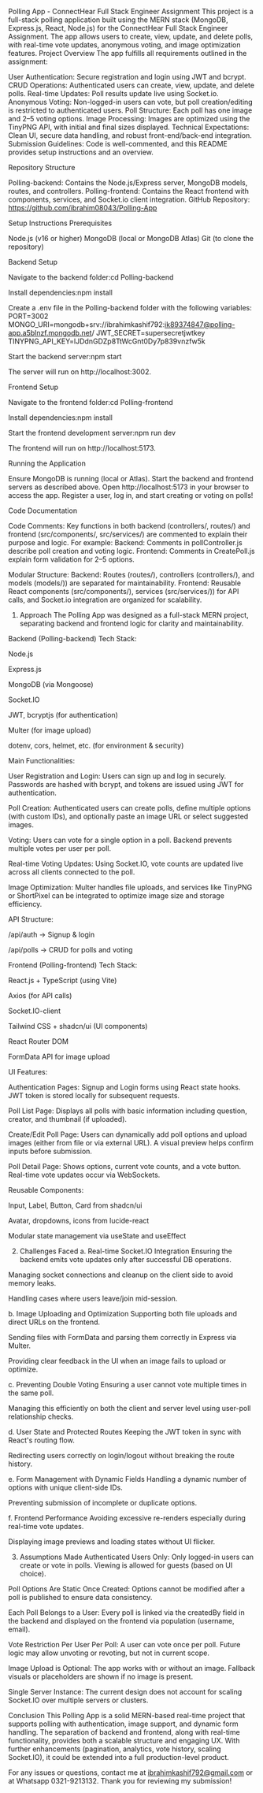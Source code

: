Polling App - ConnectHear Full Stack Engineer Assignment
This project is a full-stack polling application built using the MERN stack (MongoDB, Express.js, React, Node.js) for the ConnectHear Full Stack Engineer Assignment. The app allows users to create, view, update, and delete polls, with real-time vote updates, anonymous voting, and image optimization features.
Project Overview
The app fulfills all requirements outlined in the assignment:

User Authentication: Secure registration and login using JWT and bcrypt.
CRUD Operations: Authenticated users can create, view, update, and delete polls.
Real-time Updates: Poll results update live using Socket.io.
Anonymous Voting: Non-logged-in users can vote, but poll creation/editing is restricted to authenticated users.
Poll Structure: Each poll has one image and 2–5 voting options.
Image Processing: Images are optimized using the TinyPNG API, with initial and final sizes displayed.
Technical Expectations: Clean UI, secure data handling, and robust front-end/back-end integration.
Submission Guidelines: Code is well-commented, and this README provides setup instructions and an overview.

Repository Structure

Polling-backend: Contains the Node.js/Express server, MongoDB models, routes, and controllers.
Polling-frontend: Contains the React frontend with components, services, and Socket.io client integration.
GitHub Repository: https://github.com/ibrahim08043/Polling-App

Setup Instructions
Prerequisites

Node.js (v16 or higher)
MongoDB (local or MongoDB Atlas)
Git (to clone the repository)

Backend Setup

Navigate to the backend folder:cd Polling-backend

Install dependencies:npm install

Create a .env file in the Polling-backend folder with the following variables:
PORT=3002
MONGO_URI=mongodb+srv://ibrahimkashif792:ik89374847@polling-app.a5blnzf.mongodb.net/
JWT_SECRET=supersecretjwtkey
TINYPNG_API_KEY=lJDdnGDZp8TtWcGnt0Dy7p839vnzfw5k

Start the backend server:npm start

The server will run on http://localhost:3002.



Frontend Setup

Navigate to the frontend folder:cd Polling-frontend

Install dependencies:npm install

Start the frontend development server:npm run dev

The frontend will run on http://localhost:5173.



Running the Application

Ensure MongoDB is running (local or Atlas).
Start the backend and frontend servers as described above.
Open http://localhost:5173 in your browser to access the app.
Register a user, log in, and start creating or voting on polls!

Code Documentation

Code Comments: Key functions in both backend (controllers/, routes/) and frontend (src/components/, src/services/) are commented to explain their purpose and logic. For example:
Backend: Comments in pollController.js describe poll creation and voting logic.
Frontend: Comments in CreatePoll.js explain form validation for 2–5 options.


Modular Structure:
Backend: Routes (routes/), controllers (controllers/), and models (models/)) are separated for maintainability.
Frontend: Reusable React components (src/components/), services (src/services/)) for API calls, and Socket.io integration are organized for scalability.

1. Approach
The Polling App was designed as a full-stack MERN project, separating backend and frontend logic for clarity and maintainability.

Backend (Polling-backend)
Tech Stack:

Node.js

Express.js

MongoDB (via Mongoose)

Socket.IO

JWT, bcryptjs (for authentication)

Multer (for image upload)

dotenv, cors, helmet, etc. (for environment & security)

Main Functionalities:

User Registration and Login:
Users can sign up and log in securely. Passwords are hashed with bcrypt, and tokens are issued using JWT for authentication.

Poll Creation:
Authenticated users can create polls, define multiple options (with custom IDs), and optionally paste an image URL or select suggested images.

Voting:
Users can vote for a single option in a poll. Backend prevents multiple votes per user per poll.

Real-time Voting Updates:
Using Socket.IO, vote counts are updated live across all clients connected to the poll.

Image Optimization:
Multer handles file uploads, and services like TinyPNG or ShortPixel can be integrated to optimize image size and storage efficiency.

API Structure:

/api/auth → Signup & login

/api/polls → CRUD for polls and voting

Frontend (Polling-frontend)
Tech Stack:

React.js + TypeScript (using Vite)

Axios (for API calls)

Socket.IO-client

Tailwind CSS + shadcn/ui (UI components)

React Router DOM

FormData API for image upload

UI Features:

Authentication Pages:
Signup and Login forms using React state hooks. JWT token is stored locally for subsequent requests.

Poll List Page:
Displays all polls with basic information including question, creator, and thumbnail (if uploaded).

Create/Edit Poll Page:
Users can dynamically add poll options and upload images (either from file or via external URL). A visual preview helps confirm inputs before submission.

Poll Detail Page:
Shows options, current vote counts, and a vote button. Real-time vote updates occur via WebSockets.

Reusable Components:

Input, Label, Button, Card from shadcn/ui

Avatar, dropdowns, icons from lucide-react

Modular state management via useState and useEffect

2. Challenges Faced
a. Real-time Socket.IO Integration
Ensuring the backend emits vote updates only after successful DB operations.

Managing socket connections and cleanup on the client side to avoid memory leaks.

Handling cases where users leave/join mid-session.

b. Image Uploading and Optimization
Supporting both file uploads and direct URLs on the frontend.

Sending files with FormData and parsing them correctly in Express via Multer.

Providing clear feedback in the UI when an image fails to upload or optimize.

c. Preventing Double Voting
Ensuring a user cannot vote multiple times in the same poll.

Managing this efficiently on both the client and server level using user-poll relationship checks.

d. User State and Protected Routes
Keeping the JWT token in sync with React's routing flow.

Redirecting users correctly on login/logout without breaking the route history.

e. Form Management with Dynamic Fields
Handling a dynamic number of options with unique client-side IDs.

Preventing submission of incomplete or duplicate options.

f. Frontend Performance
Avoiding excessive re-renders especially during real-time vote updates.

Displaying image previews and loading states without UI flicker.

3. Assumptions Made
Authenticated Users Only:
Only logged-in users can create or vote in polls. Viewing is allowed for guests (based on UI choice).

Poll Options Are Static Once Created:
Options cannot be modified after a poll is published to ensure data consistency.

Each Poll Belongs to a User:
Every poll is linked via the createdBy field in the backend and displayed on the frontend via population (username, email).

Vote Restriction Per User Per Poll:
A user can vote once per poll. Future logic may allow unvoting or revoting, but not in current scope.

Image Upload is Optional:
The app works with or without an image. Fallback visuals or placeholders are shown if no image is present.

Single Server Instance:
The current design does not account for scaling Socket.IO over multiple servers or clusters.

Conclusion
This Polling App is a solid MERN-based real-time project that supports polling with authentication, image support, and dynamic form handling. The separation of backend and frontend, along with real-time functionality, provides both a scalable structure and engaging UX. With further enhancements (pagination, analytics, vote history, scaling Socket.IO), it could be extended into a full production-level product.

For any issues or questions, contact me at ibrahimkashif792@gmail.com or at Whatsapp 0321-9213132. Thank you for reviewing my submission!
